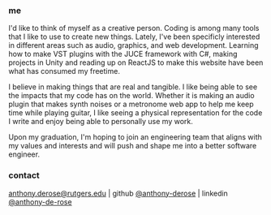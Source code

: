 ### me 

I'd like to think of myself as a creative person. Coding is among many tools that I like to use to create new things.
Lately, I've been specificly interested in different areas such as audio, graphics, and web development. Learning how to 
make VST plugins with the JUCE framework with C#, making projects in Unity and reading up on ReactJS to make this website 
have been what has consumed my freetime. 

I believe in making things that are real and tangible. I like being able to see the impacts that my code has on the world.
Whether it is making an audio plugin that makes synth noises or a metronome web app to help me keep time while playing guitar, 
I like seeing a physical representation for the code I write and enjoy being able to personally use my work. 

Upon my graduation, I'm hoping to join an engineering team that aligns with my values and interests and will push and shape me into a better software engineer. 

### contact


anthony.derose@rutgers.edu |
github [@anthony-derose](https://github.com/anthony-derose) |
linkedin [@anthony-de-rose](https://www.linkedin.com/in/anthony-de-rose/)

            
